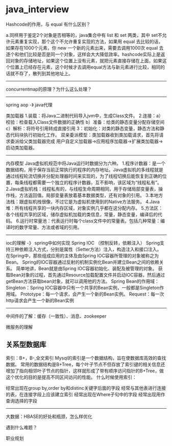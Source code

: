 # java_interview

Hashcode的作用，与 equal 有什么区别？

a.同样用于鉴定2个对象是否相等的，java集合中有 list 和 set 两类，其中 set不允许元素重复实现，那个这个不允许重复实现的方法，如果用 equal 去比较的话，如果存在1000个元素，你 new 一个新的元素出来，需要去调用1000次 equal 去逐个和他们比较是否是同一个对象，这样会大大降低效率。hashcode实际上是返回对象的存储地址，如果这个位置上没有元素，就把元素直接存储在上面，如果这个位置上已经存在元素，这个时候才去调用equal方法与新元素进行比较，相同的话就不存了，散列到其他地址上。

--------------------------------------------------------

concurrentmap的原理？为什么这么处理？


-------------------------------------------------------

spring aop -》 java代理

类加载器
1.装载：将Java二进制代码导入jvm中，生成Class文件。
2.连接：a）校验：检查载入Class文件数据的正确性 b）准备：给类的静态变量分配存储空间 c）解析：将符号引用转成直接引用
3：初始化：对类的静态变量，静态方法和静态代码块执行初始化工作。
双亲委派模型：类加载器收到类加载请求，首先将请求委派给父类加载器完成 用户自定义加载器->应用程序加载器->扩展类加载器->启动类加载器。

----------------------------------------------------

内存模型
Java虚拟机规范中将Java运行时数据分为六种。
1.程序计数器：是一个数据结构，用于保存当前正常执行的程序的内存地址。Java虚拟机的多线程就是通过线程轮流切换并分配处理器时间来实现的，为了线程切换后能恢复到正确的位置，每条线程都需要一个独立的程序计数器，互不影响，该区域为“线程私有”。
2.Java虚拟机栈：线程私有的，与线程生命周期相同，用于存储局部变量表，操作栈，方法返回值。局部变量表放着基本数据类型，还有对象的引用。
3.本地方法栈：跟虚拟机栈很像，不过它是为虚拟机使用到的Native方法服务。
4.Java堆：所有线程共享的一块内存区域，对象实例几乎都在这分配内存。
5.方法区：各个线程共享的区域，储存虚拟机加载的类信息，常量，静态变量，编译后的代码。
6.运行时常量池：代表运行时每个class文件中的常量表。包括几种常量：编译时的数字常量、方法或者域的引用。

---------------------------------------------------


ioc的理解 -》 spring中如何实现
Spring IOC （控制反转，依赖注入）
Spring支持三种依赖注入方式，分别是属性（Setter方法）注入，构造注入和接口注入。
在Spring中，那些组成应用的主体及由Spring IOC容器所管理的对象被称之为Bean。
Spring的IOC容器通过反射的机制实例化Bean并建立Bean之间的依赖关系。
简单地讲，Bean就是由Spring IOC容器初始化、装配及被管理的对象。
获取Bean对象的过程，首先通过Resource加载配置文件并启动IOC容器，然后通过getBean方法获取bean对象，就可以调用他的方法。
Spring Bean的作用域：
Singleton：Spring IOC容器中只有一个共享的Bean实例，一般都是Singleton作用域。
Prototype：每一个请求，会产生一个新的Bean实例。
Request：每一次http请求会产生一个新的Bean实例

-----------------------------------------------------

中间件的了解：缓存（一致性）、消息、zookeeper

微服务的理解

## 关系型数据库
索引：B+，B-,全文索引
Mysql的索引是一个数据结构，旨在使数据库高效的查找数据。
常用的数据结构是B+Tree，每个叶子节点不但存放了索引键的相关信息还增加了指向相邻叶子节点的指针，这样就形成了带有顺序访问指针的B+Tree，做这个优化的目的是提高不同区间访问的性能。
什么时候使用索引：

经常出现在group by,order by和distinc关键字后面的字段
经常与其他表进行连接的表，在连接字段上应该建立索引
经常出现在Where子句中的字段
经常出现用作查询选择的字段

--------------------------------

大数据：HBASE的好处和瓶颈，怎么样优化

遇到什么难题？

职业规划
